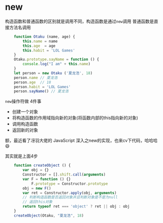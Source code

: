 # new

构造函数和普通函数的区别就是调用不同，构造函数是通过```new```调用 普通函数是直接方法名调用

```js
    function Otaku (name, age) {
        this.name = name
        this.age  = age
        this.habit = 'LOL Games'
    }
    Otaku.prototype.sayName = function () {
        console.log("I am" + this.name)
    }
    let person = new Otaku ('夏龙浩', 18)
    person.name // 夏龙浩
    person.age  // 18
    person.habit = 'LOL Games'
    person.sayName() // 夏龙浩
```

```new```操作符做 4件事

+ 创建一个对象
+ 将构造函数的作用域指向新的对象(将函数内部的this指向新的对象)
+ 调用构造函数
+ 返回新的对象

额，最近看了冴羽大佬的 JavaScript 深入之new的实现，也来cv下代码，哈哈哈 :smile:

其实就是上面4步

```js
    function createObject () {
        var obj = {}
        Constructor = [].shift.call(arguments)
        var F = function () {}
            F.prototype = Constructor.prototype
        obj = new F()
        var ret = Constructor.apply(obj, arguments)
        // 判断构造函数是否返回对象并且判断对象是不是为null
        // 返回this对象
        return typeof ret === 'object' ? ret || obj : obj
    }
    createObject(Otaku, "夏龙浩", 18)
```